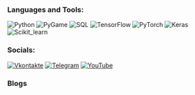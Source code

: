 
<!-- BLOG-POST-LIST:START -->
<!-- BLOG-POST-LIST:END -->

### Languages and Tools:

![Python](https://img.shields.io/badge/-Python-950008?style=for-the-badge&logo=python&logoColor=47C5FB)
![PyGame](https://img.shields.io/badge/-PyGame-090909?style=for-the-badge&logo=WeGame&logoColor=097CDB)
![SQL](https://img.shields.io/badge/-SQL-090909?style=for-the-badge&logo=MySQL&logoColor=F8C52C)
![TensorFlow](https://img.shields.io/badge/-TensorFlow-090909?style=for-the-badge&logo=tensorflow&logoColor=F88C00)
![PyTorch](https://img.shields.io/badge/-PyTorch-090909?style=for-the-badge&logo=PyTorch&logoColor=E9D54D)
![Keras](https://img.shields.io/badge/-Keras-090909?style=for-the-badge&logo=Keras&logoColor=E9D54D)
![Scikit_learn](https://img.shields.io/badge/-Scikit_learn-090909?style=for-the-badge&logo=Scikitlearn&logoColor=E9D54D)


### Socials:

[![Vkontakte](https://img.shields.io/badge/-Vkontakte-090909?style=for-the-badge&logo=Vk&logoColor=4F7DB3)](https://vk.com/alexeyshpavda)
[![Telegram](https://img.shields.io/badge/-Telegram-090909?style=for-the-badge&logo=telegram&logoColor=27A0D9)](https://t.me/malinin_danila)
[![YouTube](https://img.shields.io/badge/-YouTube-090909?style=for-the-badge&logo=YouTube&logoColor=FF0000)](https://www.youtube.com/@bumbum3229)

### Blogs
<!-- YOUTUBE:START -->
<!-- YOUTUBE:END -->

<!--
**MALINAYAGODA/MALINAYAGODA** is a ✨ _special_ ✨ repository because its `README.md` (this file) appears on your GitHub profile.

Here are some ideas to get you started:

- 🔭 I’m currently working on ...
- 🌱 I’m currently learning ...
- 👯 I’m looking to collaborate on ...
- 🤔 I’m looking for help with ...
- 💬 Ask me about ...
- 📫 How to reach me: ...
- 😄 Pronouns: ...
- ⚡ Fun fact: ...
-->
